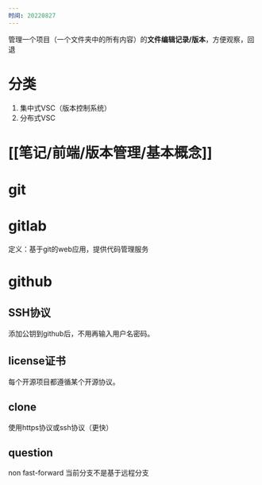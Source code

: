 ```yaml
---
时间: 20220827
---
```

管理一个项目（一个文件夹中的所有内容）的**文件编辑记录/版本**，方便观察，回退

# 分类
1. 集中式VSC（版本控制系统）
2. 分布式VSC
# [[笔记/前端/版本管理/基本概念]]

# git

# gitlab
定义：基于git的web应用，提供代码管理服务
# github
## SSH协议
添加公钥到github后，不用再输入用户名密码。
## license证书
每个开源项目都遵循某个开源协议。
## clone
使用https协议或ssh协议（更快）

## question
non fast-forward 当前分支不是基于远程分支
